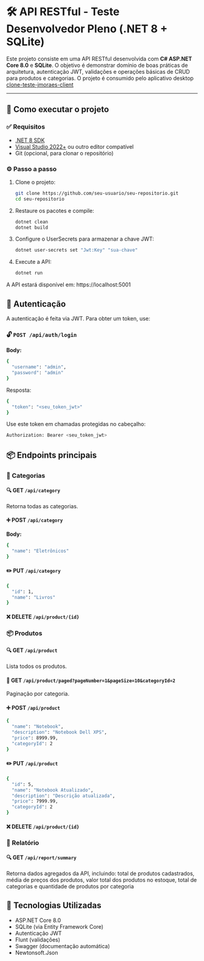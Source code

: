 # 🛠️ API RESTful - Teste Desenvolvedor Pleno (.NET 8 + SQLite)

Este projeto consiste em uma API RESTful desenvolvida com **C# ASP.NET Core 8.0** e **SQLite**. O objetivo é demonstrar domínio de boas práticas de arquitetura, autenticação JWT, validações e operações básicas de CRUD para produtos e categorias. O projeto é consumido pelo aplicativo desktop [clone-teste-jmoraes-client](https://github.com/Guilhermetti/clone-teste-jmoraes-client)

---

## 🚀 Como executar o projeto

### ✅ Requisitos

- [.NET 8 SDK](https://dotnet.microsoft.com/en-us/download/dotnet/8.0)
- [Visual Studio 2022+](https://visualstudio.microsoft.com/) ou outro editor compatível
- Git (opcional, para clonar o repositório)

### ⚙️ Passo a passo

1. Clone o projeto:
   ```bash
   git clone https://github.com/seu-usuario/seu-repositorio.git
   cd seu-repositorio
   ```
2. Restaure os pacotes e compile:
   ```bash
   dotnet clean
   dotnet build
   ```
3. Configure o UserSecrets para armazenar a chave JWT:
   ```bash
   dotnet user-secrets set "Jwt:Key" "sua-chave"
   ```
4. Execute a API:
   ```bash
   dotnet run
   ```
A API estará disponível em: https://localhost:5001

## 🔐 Autenticação

A autenticação é feita via JWT. Para obter um token, use:

### 🔓 ```POST /api/auth/login```
**Body:**
```bash
{
  "username": "admin",
  "password": "admin"
}
```
Resposta:
```bash
{
  "token": "<seu_token_jwt>"
}
```

Use este token em chamadas protegidas no cabeçalho:

```bash
Authorization: Bearer <seu_token_jwt>
```

## 📦 Endpoints principais

### 📁 Categorias

#### 🔍 GET ```/api/category```
Retorna todas as categorias.

#### ➕ POST ```/api/category```
**Body:**
```bash
{
  "name": "Eletrônicos"
}
```
#### ✏️ PUT ```/api/category```
```bash
{
  "id": 1,
  "name": "Livros"
}
```
#### ❌ DELETE ```/api/product/{id}```

### 📦 Produtos

#### 🔍 GET ```/api/product```
Lista todos os produtos.

#### 📄 GET ```/api/product/paged?pageNumber=1&pageSize=10&categoryId=2```
Paginação por categoria.

#### ➕ POST ```/api/product```
```bash
{
  "name": "Notebook",
  "description": "Notebook Dell XPS",
  "price": 8999.99,
  "categoryId": 2
}
```

#### ✏️ PUT ```/api/product```
```bash
{
  "id": 5,
  "name": "Notebook Atualizado",
  "description": "Descrição atualizada",
  "price": 7999.99,
  "categoryId": 2
}
```

#### ❌ DELETE ```/api/product/{id}```

### 📁 Relatório

#### 🔍 GET ```/api/report/summary```
Retorna dados agregados da API, incluindo: total de produtos cadastrados, média de preços dos produtos, valor total dos produtos no estoque, total de categorias e quantidade de produtos por categoria

## 🧰 Tecnologias Utilizadas
- ASP.NET Core 8.0
- SQLite (via Entity Framework Core)
- Autenticação JWT
- Flunt (validações)
- Swagger (documentação automática)
- Newtonsoft.Json

